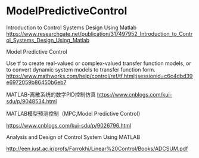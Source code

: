 # ModelPredictiveControl

Introduction to Control Systems Design Using Matlab
https://www.researchgate.net/publication/317497952_Introduction_to_Control_Systems_Design_Using_Matlab




Model Predictive Control

Use tf to create real-valued or complex-valued transfer function models, or to convert dynamic system models to transfer function form.
https://www.mathworks.com/help/control/ref/tf.html;jsessionid=c6c4dbd39e6972059b86450b6eb7

MATLAB-离散系统的数字PID控制仿真
https://www.cnblogs.com/kui-sdu/p/9048534.html

MATLAB模型预测控制（MPC,Model Predictive Control）

https://www.cnblogs.com/kui-sdu/p/9026796.html

Analysis and Design of Control System Using MATLAB

http://een.iust.ac.ir/profs/Farrokhi/Linear%20Control/Books/ADCSUM.pdf

